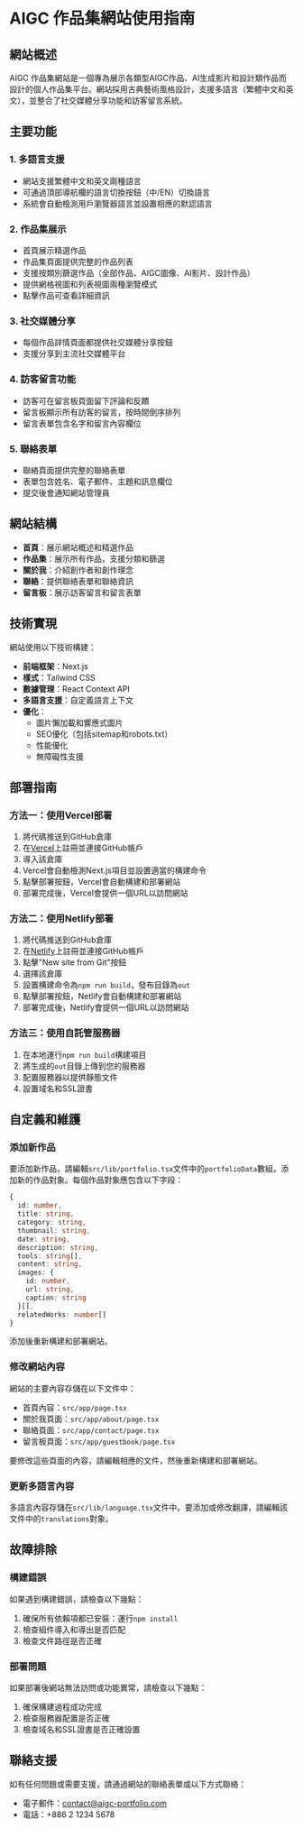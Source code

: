 # AIGC 作品集網站使用指南

## 網站概述

AIGC 作品集網站是一個專為展示各類型AIGC作品、AI生成影片和設計類作品而設計的個人作品集平台。網站採用古典藝術風格設計，支援多語言（繁體中文和英文），並整合了社交媒體分享功能和訪客留言系統。

## 主要功能

### 1. 多語言支援
- 網站支援繁體中文和英文兩種語言
- 可通過頂部導航欄的語言切換按鈕（中/EN）切換語言
- 系統會自動檢測用戶瀏覽器語言並設置相應的默認語言

### 2. 作品集展示
- 首頁展示精選作品
- 作品集頁面提供完整的作品列表
- 支援按類別篩選作品（全部作品、AIGC圖像、AI影片、設計作品）
- 提供網格視圖和列表視圖兩種瀏覽模式
- 點擊作品可查看詳細資訊

### 3. 社交媒體分享
- 每個作品詳情頁面都提供社交媒體分享按鈕
- 支援分享到主流社交媒體平台

### 4. 訪客留言功能
- 訪客可在留言板頁面留下評論和反饋
- 留言板顯示所有訪客的留言，按時間倒序排列
- 留言表單包含名字和留言內容欄位

### 5. 聯絡表單
- 聯絡頁面提供完整的聯絡表單
- 表單包含姓名、電子郵件、主題和訊息欄位
- 提交後會通知網站管理員

## 網站結構

- **首頁**：展示網站概述和精選作品
- **作品集**：展示所有作品，支援分類和篩選
- **關於我**：介紹創作者和創作理念
- **聯絡**：提供聯絡表單和聯絡資訊
- **留言板**：展示訪客留言和留言表單

## 技術實現

網站使用以下技術構建：

- **前端框架**：Next.js
- **樣式**：Tailwind CSS
- **數據管理**：React Context API
- **多語言支援**：自定義語言上下文
- **優化**：
  - 圖片懶加載和響應式圖片
  - SEO優化（包括sitemap和robots.txt）
  - 性能優化
  - 無障礙性支援

## 部署指南

### 方法一：使用Vercel部署

1. 將代碼推送到GitHub倉庫
2. 在[Vercel](https://vercel.com)上註冊並連接GitHub帳戶
3. 導入該倉庫
4. Vercel會自動檢測Next.js項目並設置適當的構建命令
5. 點擊部署按鈕，Vercel會自動構建和部署網站
6. 部署完成後，Vercel會提供一個URL以訪問網站

### 方法二：使用Netlify部署

1. 將代碼推送到GitHub倉庫
2. 在[Netlify](https://netlify.com)上註冊並連接GitHub帳戶
3. 點擊"New site from Git"按鈕
4. 選擇該倉庫
5. 設置構建命令為`npm run build`，發布目錄為`out`
6. 點擊部署按鈕，Netlify會自動構建和部署網站
7. 部署完成後，Netlify會提供一個URL以訪問網站

### 方法三：使用自託管服務器

1. 在本地運行`npm run build`構建項目
2. 將生成的`out`目錄上傳到您的服務器
3. 配置服務器以提供靜態文件
4. 設置域名和SSL證書

## 自定義和維護

### 添加新作品

要添加新作品，請編輯`src/lib/portfolio.tsx`文件中的`portfolioData`數組，添加新的作品對象。每個作品對象應包含以下字段：

```typescript
{
  id: number,
  title: string,
  category: string,
  thumbnail: string,
  date: string,
  description: string,
  tools: string[],
  content: string,
  images: {
    id: number,
    url: string,
    caption: string
  }[],
  relatedWorks: number[]
}
```

添加後重新構建和部署網站。

### 修改網站內容

網站的主要內容存儲在以下文件中：

- 首頁內容：`src/app/page.tsx`
- 關於我頁面：`src/app/about/page.tsx`
- 聯絡頁面：`src/app/contact/page.tsx`
- 留言板頁面：`src/app/guestbook/page.tsx`

要修改這些頁面的內容，請編輯相應的文件，然後重新構建和部署網站。

### 更新多語言內容

多語言內容存儲在`src/lib/language.tsx`文件中。要添加或修改翻譯，請編輯該文件中的`translations`對象。

## 故障排除

### 構建錯誤

如果遇到構建錯誤，請檢查以下幾點：

1. 確保所有依賴項都已安裝：運行`npm install`
2. 檢查組件導入和導出是否匹配
3. 檢查文件路徑是否正確

### 部署問題

如果部署後網站無法訪問或功能異常，請檢查以下幾點：

1. 確保構建過程成功完成
2. 檢查服務器配置是否正確
3. 檢查域名和SSL證書是否正確設置

## 聯絡支援

如有任何問題或需要支援，請通過網站的聯絡表單或以下方式聯絡：

- 電子郵件：contact@aigc-portfolio.com
- 電話：+886 2 1234 5678
